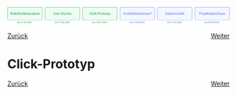 ![Meilenstein 3: Click-Prototyp bis zum 16.07.2022](../assets/progress-03.png)

<div style="display: flex; justify-content: space-between;">
  <a href="../user-stories">Zurück</a>
  <a href="../architekturentwurf">Weiter</a>
</div>


# Click-Prototyp

<!-- TODO: Bilder und beschreibung des Clickprototyps, verlinkung zu figma! -->

<div style="display: flex; justify-content: space-between;">
  <a href="../user-stories">Zurück</a>
  <a href="../architekturentwurf">Weiter</a>
</div>
